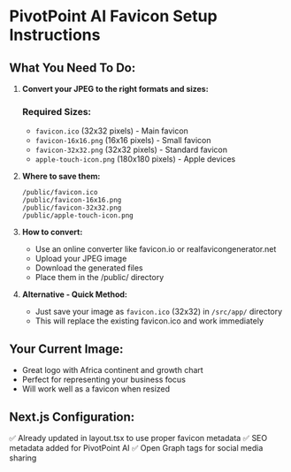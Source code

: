 # PivotPoint AI Favicon Setup Instructions

## What You Need To Do:

1. **Convert your JPEG to the right formats and sizes:**
   
   ### Required Sizes:
   - `favicon.ico` (32x32 pixels) - Main favicon
   - `favicon-16x16.png` (16x16 pixels) - Small favicon
   - `favicon-32x32.png` (32x32 pixels) - Standard favicon
   - `apple-touch-icon.png` (180x180 pixels) - Apple devices

2. **Where to save them:**
   ```
   /public/favicon.ico
   /public/favicon-16x16.png
   /public/favicon-32x32.png
   /public/apple-touch-icon.png
   ```

3. **How to convert:**
   - Use an online converter like favicon.io or realfavicongenerator.net
   - Upload your JPEG image
   - Download the generated files
   - Place them in the /public/ directory

4. **Alternative - Quick Method:**
   - Just save your image as `favicon.ico` (32x32) in `/src/app/` directory
   - This will replace the existing favicon.ico and work immediately

## Your Current Image:
- Great logo with Africa continent and growth chart
- Perfect for representing your business focus
- Will work well as a favicon when resized

## Next.js Configuration:
✅ Already updated in layout.tsx to use proper favicon metadata
✅ SEO metadata added for PivotPoint AI
✅ Open Graph tags for social media sharing
